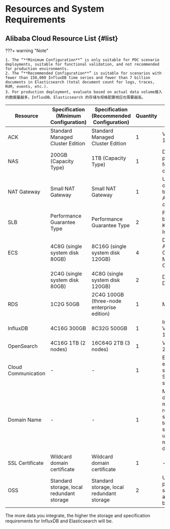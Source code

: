 # Resources and System Requirements


## Alibaba Cloud Resource List {#list}

???+ warning "Note"

    1. The “**Minimum Configuration**” is only suitable for POC scenario deployments, suitable for functional validation, and not recommended for production environments.
    2. The “**Recommended Configuration**” is suitable for scenarios with fewer than 150,000 InfluxDB time series and fewer than 7 billion documents in Elasticsearch (total document count for logs, traces, RUM, events, etc.).
    3. For production deployment, evaluate based on actual data volume接入的数据量越多，InfluxDB、Elasticsearch 的存储与规格配置相应也需要越高。


| **Resource** | **Specification (Minimum Configuration)** | **Specification (Recommended Configuration)** | **Quantity** | **Remarks**                                |
| --- | --- | --- | --- |---------------------------------------|
| ACK | Standard Managed Cluster Edition | Standard Managed Cluster Edition | 1 | Version: 1.18+                              |
| NAS | 200GB (Capacity Type) | 1TB (Capacity Type) | 1 | Data persistence for ACK clusters                            |
| NAT Gateway | Small NAT Gateway | Small NAT Gateway | 1 | Used for outbound traffic from ACK clusters                             |
| SLB | Performance Guarantee Type | Performance Guarantee Type | 2 | Positioned before Kubernetes Ingress                 |
| ECS | 4C8G (single system disk 80GB) | 8C16G (single system disk 120GB) | 4 | Deploying Alibaba Cloud ACK Managed Cluster                         |
|  | 2C4G (single system disk 80GB) | 4C8G (single system disk 120GB) | 2 | Deploying Dataway                            |
| RDS | 1C2G 50GB | 2C4G 100GB (three-node enterprise edition) | 1 | MySQL 8.0                             |
| InfluxDB | 4C16G 300GB | 8C32G 500GB | 1 | InfluxDB Version: 1.7.x |
| OpenSearch | 4C16G 1TB (2 nodes) | 16C64G 2TB (3 nodes) | 1 | Version: 2.3.0              |
| Cloud Communication | - | - | 1 | Enable email service, SMS service                           |
| Domain Name | - | - | 1 | Main domain must be registered; supports up to 8 subdomains under one main domain                   |
| SSL Certificate | Wildcard domain certificate | Wildcard domain certificate | 1 | -                                     |
| OSS | Standard storage, local redundant storage | Standard storage, local redundant storage | 2 | Used for profiling, session-apply, and backuplog |

The more data you integrate, the higher the storage and specification requirements for InfluxDB and Elasticsearch will be.